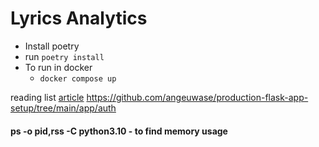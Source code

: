 # Lyrics Analytics

* Install poetry
* run `poetry install`
* To run in docker
  * `docker compose up`

reading list
[article](https://towardsdatascience.com/how-to-set-up-a-production-grade-flask-application-using-application-factory-pattern-and-celery-90281349fb7a)
https://github.com/angeuwase/production-flask-app-setup/tree/main/app/auth


#### ps -o pid,rss -C python3.10 - to find memory usage
